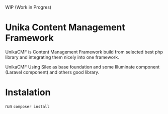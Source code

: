 WIP (Work in Progres)

Unika Content Management Framework
====================================

UnikaCMF is Content Management Framework build from selected best php library and integrating them nicely into one framework.

UnikaCMF Using Silex as base foundation and some Illuminate component (Laravel component) and others good library.

Instalation
==================

run `composer install`